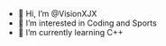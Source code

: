 - 👋 Hi, I’m @VisionXJX
- 👀 I’m interested in Coding and Sports
- 🌱 I’m currently learning C++

<!---
VisionXJX/VisionXJX is a ✨ special ✨ repository because its `README.md` (this file) appears on your GitHub profile.
You can click the Preview link to take a look at your changes.
--->
